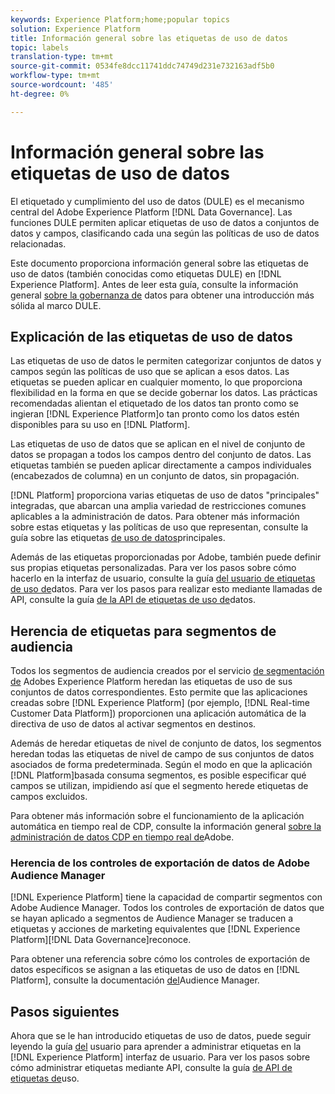```yaml
---
keywords: Experience Platform;home;popular topics
solution: Experience Platform
title: Información general sobre las etiquetas de uso de datos
topic: labels
translation-type: tm+mt
source-git-commit: 0534fe8dcc11741ddc74749d231e732163adf5b0
workflow-type: tm+mt
source-wordcount: '485'
ht-degree: 0%

---
```



# Información general sobre las etiquetas de uso de datos

El etiquetado y cumplimiento del uso de datos (DULE) es el mecanismo central del Adobe Experience Platform [!DNL Data Governance]. Las funciones DULE permiten aplicar etiquetas de uso de datos a conjuntos de datos y campos, clasificando cada una según las políticas de uso de datos relacionadas.

Este documento proporciona información general sobre las etiquetas de uso de datos (también conocidas como etiquetas DULE) en [!DNL Experience Platform]. Antes de leer esta guía, consulte la información general [sobre la gobernanza de](../home.md) datos para obtener una introducción más sólida al marco DULE.

## Explicación de las etiquetas de uso de datos

Las etiquetas de uso de datos le permiten categorizar conjuntos de datos y campos según las políticas de uso que se aplican a esos datos. Las etiquetas se pueden aplicar en cualquier momento, lo que proporciona flexibilidad en la forma en que se decide gobernar los datos. Las prácticas recomendadas alientan el etiquetado de los datos tan pronto como se ingieran [!DNL Experience Platform]o tan pronto como los datos estén disponibles para su uso en [!DNL Platform].

Las etiquetas de uso de datos que se aplican en el nivel de conjunto de datos se propagan a todos los campos dentro del conjunto de datos. Las etiquetas también se pueden aplicar directamente a campos individuales (encabezados de columna) en un conjunto de datos, sin propagación.

[!DNL Platform] proporciona varias etiquetas de uso de datos &quot;principales&quot; integradas, que abarcan una amplia variedad de restricciones comunes aplicables a la administración de datos. Para obtener más información sobre estas etiquetas y las políticas de uso que representan, consulte la guía sobre las etiquetas [de uso de datos](reference.md)principales.

Además de las etiquetas proporcionadas por Adobe, también puede definir sus propias etiquetas personalizadas. Para ver los pasos sobre cómo hacerlo en la interfaz de usuario, consulte la guía [del usuario de etiquetas de uso de](./user-guide.md)datos. Para ver los pasos para realizar esto mediante llamadas de API, consulte la guía [de la API de etiquetas de uso de](./api.md)datos.

## Herencia de etiquetas para segmentos de audiencia

Todos los segmentos de audiencia creados por el servicio [de segmentación de](../../segmentation/home.md) Adobes Experience Platform heredan las etiquetas de uso de sus conjuntos de datos correspondientes. Esto permite que las aplicaciones creadas sobre [!DNL Experience Platform] (por ejemplo, [!DNL Real-time Customer Data Platform]) proporcionen una aplicación automática de la directiva de uso de datos al activar segmentos en destinos.

Además de heredar etiquetas de nivel de conjunto de datos, los segmentos heredan todas las etiquetas de nivel de campo de sus conjuntos de datos asociados de forma predeterminada. Según el modo en que la aplicación [!DNL Platform]basada consuma segmentos, es posible especificar qué campos se utilizan, impidiendo así que el segmento herede etiquetas de campos excluidos.

Para obtener más información sobre el funcionamiento de la aplicación automática en tiempo real de CDP, consulte la información general [sobre la administración de datos CDP en tiempo real de](../../rtcdp/privacy/data-governance-overview.md#enforce-data-usage-compliance)Adobe.

### Herencia de los controles de exportación de datos de Adobe Audience Manager

[!DNL Experience Platform] tiene la capacidad de compartir segmentos con Adobe Audience Manager. Todos los controles de exportación de datos que se hayan aplicado a segmentos de Audience Manager se traducen a etiquetas y acciones de marketing equivalentes que [!DNL Experience Platform][!DNL Data Governance]reconoce.

Para obtener una referencia sobre cómo los controles de exportación de datos específicos se asignan a las etiquetas de uso de datos en [!DNL Platform], consulte la documentación [del](https://docs.adobe.com/content/help/en/audience-manager/user-guide/implementation-integration-guides/integration-experience-platform/aam-aep-audience-sharing.html#aam-data-export-control-in-aep)Audience Manager.


## Pasos siguientes

Ahora que se le han introducido etiquetas de uso de datos, puede seguir leyendo la guía [del](user-guide.md) usuario para aprender a administrar etiquetas en la [!DNL Experience Platform] interfaz de usuario. Para ver los pasos sobre cómo administrar etiquetas mediante API, consulte la guía [de API de etiquetas de](./api.md)uso.